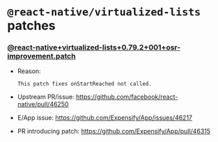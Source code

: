 # `@react-native/virtualized-lists` patches


### [@react-native+virtualized-lists+0.79.2+001+osr-improvement.patch](@react-native+virtualized-lists+0.79.2+001+osr-improvement.patch)

- Reason:
  
    ```
    This patch fixes onStartReached not called.
    ```
  
- Upstream PR/issue: https://github.com/facebook/react-native/pull/46250
- E/App issue: https://github.com/Expensify/App/issues/46217
- PR introducing patch: https://github.com/Expensify/App/pull/46315
